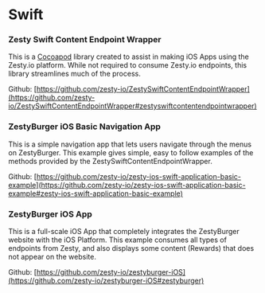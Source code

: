 # Swift

### Zesty Swift Content Endpoint Wrapper
This is a [Cocoapod](https://cocoapods.org) library created to assist in making iOS Apps using the Zesty.io platform. While not required to consume Zesty.io endpoints, this library streamlines much of the process.

Github: [https://github.com/zesty-io/ZestySwiftContentEndpointWrapper](https://github.com/zesty-io/ZestySwiftContentEndpointWrapper#zestyswiftcontentendpointwrapper)

### ZestyBurger iOS Basic Navigation App
This is a simple navigation app that lets users navigate through the menus on ZestyBurger. This example gives simple, easy to follow examples of the methods provided by the ZestySwiftContentEndpointWrapper. 

Github: [https://github.com/zesty-io/zesty-ios-swift-application-basic-example](https://github.com/zesty-io/zesty-ios-swift-application-basic-example#zesty-ios-swift-application-basic-example)

### ZestyBurger iOS App
This is a full-scale iOS App that completely integrates the ZestyBurger website with the iOS Platform. This example consumes all types of endpoints from Zesty, and also displays some content (Rewards) that does not appear on the website. 

Github: [https://github.com/zesty-io/zestyburger-iOS](https://github.com/zesty-io/zestyburger-iOS#zestyburger)
